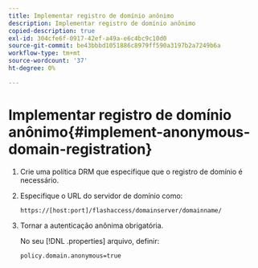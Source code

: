 ```yaml
---
title: Implementar registro de domínio anônimo
description: Implementar registro de domínio anônimo
copied-description: true
exl-id: 304cfe6f-0917-42ef-a49a-e6c4bc9c10d0
source-git-commit: be43bbbd1051886c8979ff590a3197b2a7249b6a
workflow-type: tm+mt
source-wordcount: '37'
ht-degree: 0%

---
```


# Implementar registro de domínio anônimo{#implement-anonymous-domain-registration}

1. Crie uma política DRM que especifique que o registro de domínio é necessário.
1. Especifique o URL do servidor de domínio como:

   ```
   https://[host:port]/flashaccess/domainserver/domainname/
   ```

1. Tornar a autenticação anônima obrigatória.

   No seu [!DNL .properties] arquivo, definir:

   ```
   policy.domain.anonymous=true 
   ```
